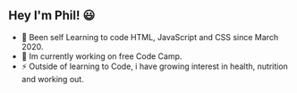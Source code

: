 <h2>Hey I'm Phil! 😃</h2>   

- 🧠 Been self Learning to code HTML, JavaScript and CSS since March 2020.
- 🦾 Im currently working on free Code Camp.
- ⚡ Outside of learning to Code, i have growing interest in health, nutrition and working out.

